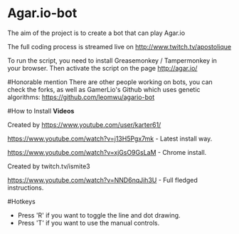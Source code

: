 # Agar.io-bot
The aim of the project is to create a bot that can play Agar.io

The full coding process is streamed live on http://www.twitch.tv/apostolique

To run the script, you need to install Greasemonkey / Tampermonkey in your browser. Then activate the script on the page http://agar.io/

#Honorable mention
There are other people working on bots, you can check the forks, as well as GamerLio's Github which uses genetic algorithms: https://github.com/leomwu/agario-bot

#How to Install
**Videos**

Created by https://www.youtube.com/user/karter61/

https://www.youtube.com/watch?v=j13H5Pgx7mk - Latest install way.

https://www.youtube.com/watch?v=xjGsO9GsLaM - Chrome install.

Created by twitch.tv/ismite3

https://www.youtube.com/watch?v=NND6nqJih3U - Full fledged instructions.

#Hotkeys

* Press 'R' if you want to toggle the line and dot drawing.
* Press 'T' if you want to use the manual controls.
